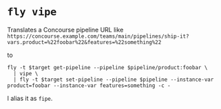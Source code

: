 # `fly vipe`

Translates a Concourse pipeline URL like `https://concourse.example.com/teams/main/pipelines/ship-it?vars.product=%22foobar%22&features=%22something%22`

to

```command
fly -t $target get-pipeline --pipeline $pipeline/product:foobar \
  | vipe \
  | fly -t $target set-pipeline --pipeline $pipeline --instance-var product=foobar --instance-var features=something -c -
```

I alias it as `fipe`.
